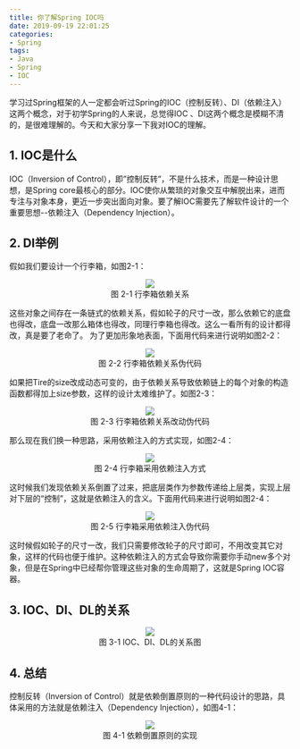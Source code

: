 ```yaml
---
title: 你了解Spring IOC吗
date: 2019-09-19 22:01:25
categories:
- Spring
tags:
- Java
- Spring
- IOC
---
```

学习过Spring框架的人一定都会听过Spring的IOC（控制反转）、DI（依赖注入）这两个概念，对于初学Spring的人来说，总觉得IOC 、DI这两个概念是模糊不清的，是很难理解的。今天和大家分享一下我对IOC的理解。
<!-- more -->
## 1. IOC是什么
IOC（Inversion of Control），即”控制反转”，不是什么技术，而是一种设计思想，是Spring core最核心的部分。IOC使你从繁琐的对象交互中解脱出来，进而专注与对象本身，更近一步突出面向对象。要了解IOC需要先了解软件设计的一个重要思想--依赖注入（Dependency Injection）。
## 2. DI举例
假如我们要设计一个行李箱，如图2-1：
<div align=center><img src="http://ww1.sinaimg.cn/large/b1bbb565ly1g757454au1j20kq03aweh.jpg"></div>
<center>图 2-1 行李箱依赖关系</center>

这些对象之间存在一条链式的依赖关系，假如轮子的尺寸一改，那么依赖它的底盘也得改，底盘一改那么箱体也得改，同理行李箱也得改。这么一看所有的设计都得改，真是要了老命了。
为了更加形象地表面，下面用代码来进行说明如图2-2：
<div align=center><img src="http://ww1.sinaimg.cn/large/b1bbb565ly1g758sq1bcxj217w0kiq3r.jpg"></div>
<center>图 2-2 行李箱依赖关系伪代码</center>

如果把Tire的size改成动态可变的，由于依赖关系导致依赖链上的每个对象的构造函数都得加上size参数，这样的设计太难维护了。如图2-3：
<div align=center><img src="http://ww1.sinaimg.cn/large/b1bbb565ly1g7594lxkzyj217w0knmy2.jpg"></div>
<center>图 2-3 行李箱依赖关系改动伪代码</center>

那么现在我们换一种思路，采用依赖注入的方式实现，如图2-4：
<div align=center><img src="http://ww1.sinaimg.cn/large/b1bbb565ly1g759dknvn7j20lw03rjre.jpg"></div>
<center>图 2-4 行李箱采用依赖注入方式</center>

这时候我们发现依赖关系倒置了过来，把底层类作为参数传递给上层类，实现上层对下层的“控制”，这就是依赖注入的含义。下面用代码来进行说明如图2-4：
<div align=center><img src="http://ww1.sinaimg.cn/large/b1bbb565ly1g79axqjuzsj21gu0mhjsy.jpg"></div>
<center>图 2-5 行李箱采用依赖注入伪代码</center>


这时候假如轮子的尺寸一改，我们只需要修改轮子的尺寸即可，不用改变其它对象，这样的代码也便于维护。这种依赖注入的方式会导致你需要你手动new多个对象，但是在Spring中已经帮你管理这些对象的生命周期了，这就是Spring IOC容器。
## 3. IOC、DI、DL的关系
<div align=center><img src="http://ww1.sinaimg.cn/large/b1bbb565ly1g79c0nzxccj20r10id3yn.jpg"></div>
<center>图 3-1 IOC、DI、DL的关系图</center>

## 4. 总结
控制反转（Inversion of Control）就是依赖倒置原则的一种代码设计的思路，具体采用的方法就是依赖注入（Dependency Injection），如图4-1：
<div align=center><img src="http://ww1.sinaimg.cn/large/b1bbb565ly1g79c6ow6opj20go07iq5o.jpg"></div>
<center>图 4-1 依赖倒置原则的实现</center>






